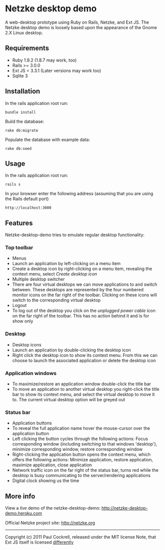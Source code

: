 # Netzke desktop demo

A web-desktop prototype using Ruby on Rails, Netzke, and Ext JS.
The Netzke desktop demo is loosely based upon the appearance of the Gnome 2.X Linux desktop.

## Requirements

* Ruby 1.9.2 (1.8.7 may work, too)
* Rails >= 3.0.0
* Ext JS = 3.3.1 (Later versions may work too)
* Sqlite 3

## Installation

In the rails application root run:

	bundle install

Build the database:

	rake db:migrate

Populate the database with example data:

	rake db:seed

## Usage

In the rails application root run:

	rails s

In your browser enter the following address (assuming that you are using the Rails default port)

	http://localhost:3000

## Features

Netzke-desktop-demo tries to emulate regular desktop functionality:

### Top toolbar

 * Menus
  * Launch an application by left-clicking on a menu item
  * Create a desktop icon by right-clicking on a menu item, revealing the context menu, select *Create desktop icon*
 * Multiple desktop switcher
  * There are four virtual desktops we can move applications to and switch between. These desktops are represented by the four numbered monitor icons on the far right of the toolbar. Clicking on these icons will switch to the corresponding virtual desktop
 * Logout
  * To log out of the desktop you click on the *unplugged power cable* icon on the far right of the toolbar. This has no action behind it and is for show only

### Desktop

 * Desktop icons
  * Launch an application by double-clicking the desktop icon
  * Right click the desktop icon to show its context menu. From this we can choose to launch the associated application or delete the desktop icon

### Application windows

 * To maximize/restore an application window double-click the title bar 
 * To move an application to another virtual desktop you right-click the title bar to show its context menu, and select the virtual desktop to move it to. The current virtual desktop option will be greyed out

### Status bar

 * Application buttons
  * To reveal the full application name hover the mouse-cursor over the application button 
  * Left clicking the button cycles through the following actions: Focus corresponding window (including switching to that windows 'desktop'), minimize corresponding window, restore corresponding window
  * Right-clicking the application button opens the context menu, which offers the following actions: Minimize application, restore application, maximize application, close application
 * Network traffic icon on the far right of the status bar, turns red while the desktop is busy communicating to the server/rendering applications
 * Digital clock showing us the time

## More info

View a *live* demo of the netzke-desktop-demo: http://netzke-desktop-demo.heroku.com

Official Netzke project site: http://netzke.org

---
Copyright (c) 2011 Paul Cockrell, released under the MIT license
Note, that Ext JS itself is licensed [differently](http://www.sencha.com/products/extjs/license/)
